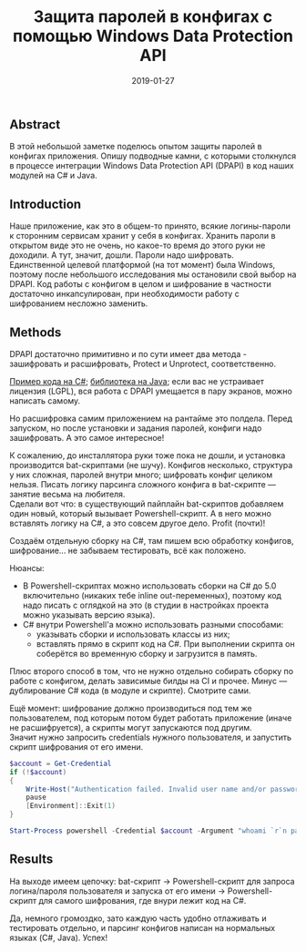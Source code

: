 ﻿---
layout: post
title:  "Защита паролей в конфигах с помощью Windows Data Protection API"
date:   2019-01-27
tags: csharp, java, dpapi, windows
---

## Abstract

В этой небольшой заметке поделюсь опытом защиты паролей в конфигах приложения. Опишу подводные камни, с которыми столкнулся в процессе интеграции Windows Data Protection API (DPAPI) в код наших модулей на C# и Java.


## Introduction

Наше приложение, как это в общем-то принято, всякие логины-пароли к сторонним сервисам хранит у себя в конфигах. Хранить пароли в открытом виде это не очень, но какое-то время до этого руки не доходили. А тут, значит, дошли. Пароли надо шифровать.  
Единственной целевой платформой (на тот момент) была Windows, поэтому после небольшого исследования мы остановили свой выбор на DPAPI. Код работы с конфигом в целом и шифрование в частности достаточно инкапсулирован, при необходимости работу с шифрованием несложно заменить.

## Methods

DPAPI достаточно примитивно и по сути имеет два метода - зашифровать и расшифровать, Protect и Unprotect, соответственно.

[Пример кода на C#](https://docs.microsoft.com/en-us/dotnet/api/system.security.cryptography.protecteddata.protect); [библиотека на Java](https://github.com/peter-gergely-horvath/windpapi4j/); если вас не устраивает лицензия (LGPL), вся работа с DPAPI умещается в пару экранов, можно написать самому.

Но расшифровка самим приложением на рантайме это полдела. Перед запуском, но после установки и задания паролей, конфиги надо зашифровать. А это самое интересное!

К сожалению, до инсталлятора руки тоже пока не дошли, и установка производится bat-скриптами (не шучу). Конфигов несколько, структура у них сложная, паролей внутри много; шифровать конфиг целиком нельзя. Писать логику парсинга сложного конфига в bat-скрипте — занятие весьма на любителя.  
Сделали вот что: в существующий пайплайн bat-скриптов добавляем один новый, который вызывает Powershell-скрипт. А в него можно вставлять логику на C#, а это совсем другое дело. Profit (почти)!

Создаём отдельную сборку на C#, там пишем всю обработку конфигов, шифрование... не забываем тестировать, всё как положено.

Нюансы:

* В Powershell-скриптах можно использовать сборки на C# до 5.0 включительно (никаких тебе inline out-переменных), поэтому код надо писать с оглядкой на это (в студии в настройках проекта можно указывать версию языка).
* C# внутри Powershell'а можно использовать разными способами:
    * указывать сборки и использовать классы из них;
    * вставлять прямо в скрипт код на C#. При выполнении скрипта он соберётся во временную сборку и загрузится в память.

Плюс второго способ в том, что не нужно отдельно собирать сборку по работе с конфигом, делать зависимые билды на CI и прочее. Минус — дублирование C# кода (в модуле и скрипте). Смотрите сами.

Ещё момент: шифрование должно производиться под тем же пользователем, под которым потом будет работать приложение (иначе не расшифруется), а скрипты могут запускаются под другим.  
Значит нужно запросить credentials нужного пользователя, и запустить скрипт шифрования от его имени.

```ps1
$account = Get-Credential
if (!$account)
{
    Write-Host("Authentication failed. Invalid user name and/or password.") -ForegroundColor red
    pause
    [Environment]::Exit(1)
}

Start-Process powershell -Credential $account -Argument "whoami `r`n pause"

```

## Results

На выходе имеем цепочку: bat-скрипт -> Powershell-скрипт для запроса логина/пароля пользователя и запуска от его имени -> Powershell-скрипт для самого шифрования, где внури лежит код на C#.

Да, немного громоздко, зато каждую часть удобно отлаживать и тестировать отдельно, и парсинг конфигов написан на нормальных языках (C#, Java). Успех!
